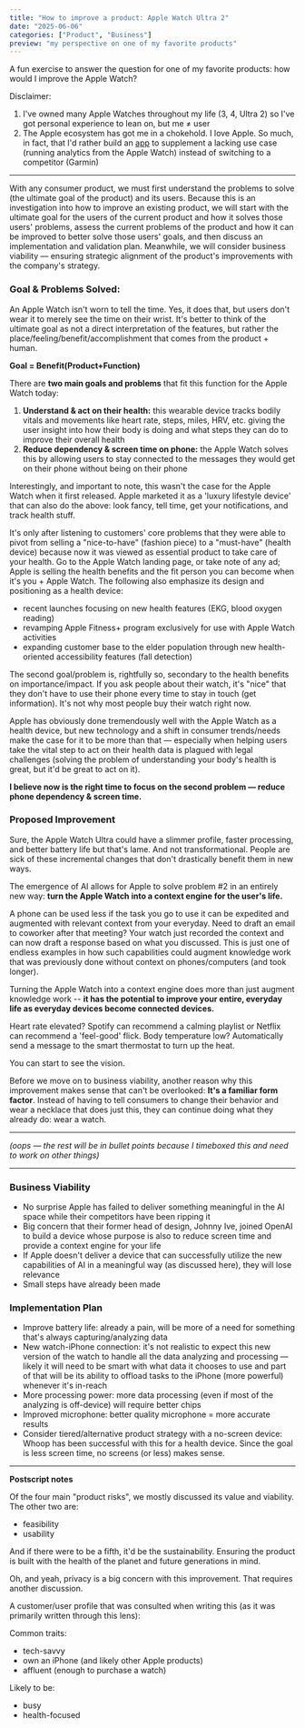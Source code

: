 ```yaml
---
title: "How to improve a product: Apple Watch Ultra 2"
date: "2025-06-06"
categories: ["Product", "Business"]
preview: "my perspective on one of my favorite products"
---
```


A fun exercise to answer the question for one of my favorite products: how would I improve the Apple Watch?

Disclaimer:
1. I've owned many Apple Watches throughout my life (3, 4, Ultra 2) so I've got personal experience to lean on, but me ≠ user
2. The Apple ecosystem has got me in a chokehold. I love Apple. So much, in fact, that I'd rather build an [app](https://www.garrple.com) to supplement a lacking use case (running analytics from the Apple Watch) instead of switching to a competitor (Garmin)

---
With any consumer product, we must first understand the problems to solve (the ultimate goal of the product) and its users. Because this is an investigation into how to improve an existing product, we will start with the ultimate goal for the users of the current product and how it solves those users' problems, assess the current problems of the product and how it can be improved to better solve those users' goals, and then discuss an implementation and validation plan. Meanwhile, we will consider business viability — ensuring strategic alignment of the product's improvements with the company's strategy.

### Goal & Problems Solved:
An Apple Watch isn't worn to tell the time. Yes, it does that, but users don't wear it to merely see the time on their wrist. It's better to think of the ultimate goal as not a direct interpretation of the features, but rather the place/feeling/benefit/accomplishment that comes from the product + human.

**Goal = Benefit(Product+Function)**

There are **two main goals and problems** that fit this function for the Apple Watch today:
1. **Understand & act on their health:** this wearable device tracks bodily vitals and movements like heart rate, steps, miles, HRV, etc. giving the user insight into how their body is doing and what steps they can do to improve their overall health
2. **Reduce dependency & screen time on phone:** the Apple Watch solves this by allowing users to stay connected to the messages they would get on their phone without being on their phone

Interestingly, and important to note, this wasn't the case for the Apple Watch when it first released. Apple marketed it as a 'luxury lifestyle device' that can also do the above: look fancy, tell time, get your notifications, and track health stuff.

It's only after listening to customers' core problems that they were able to pivot from selling a "nice-to-have" (fashion piece) to a "must-have" (health device) because now it was viewed as essential product to take care of your health. Go to the Apple Watch landing page, or take note of any ad; Apple is selling the health benefits and the fit person you can become when it's you + Apple Watch. The following also emphasize its design and positioning as a health device:
- recent launches focusing on new health features (EKG, blood oxygen reading)
- revamping Apple Fitness+ program exclusively for use with Apple Watch activities
- expanding customer base to the elder population through new health-oriented accessibility features (fall detection)

The second goal/problem is, rightfully so, secondary to the health benefits on importance/impact. If you ask people about their watch, it's "nice" that they don't have to use their phone every time to stay in touch (get information). It's not why most people buy their watch right now.

Apple has obviously done tremendously well with the Apple Watch as a health device, but new technology and a shift in consumer trends/needs make the case for it to be more than that — especially when helping users take the vital step to act on their health data is plagued with legal challenges (solving the problem of understanding your body's health is great, but it'd be great to act on it).

**I believe now is the right time to focus on the second problem — reduce phone dependency & screen time.**

### Proposed Improvement
Sure, the Apple Watch Ultra could have a slimmer profile, faster processing, and better battery life but that's lame. And not transformational. People are sick of these incremental changes that don't drastically benefit them in new ways.

The emergence of AI allows for Apple to solve problem #2 in an entirely new way: **turn the Apple Watch into a context engine for the user's life.**

A phone can be used less if the task you go to use it can be expedited and augmented with relevant context from your everyday. Need to draft an email to coworker after that meeting? Your watch just recorded the context and can now draft a response based on what you discussed. This is just one of endless examples in how such capabilities could augment knowledge work that was previously done without context on phones/computers (and took longer).

Turning the Apple Watch into a context engine does more than just augment knowledge work -- **it has the potential to improve your entire, everyday life as everyday devices become connected devices.**

Heart rate elevated? Spotify can recommend a calming playlist or Netflix can recommend a 'feel-good' flick. Body temperature low? Automatically send a message to the smart thermostat to turn up the heat.

You can start to see the vision.

Before we move on to business viability, another reason why this improvement makes sense that can't be overlooked:
**It's a familiar form factor**. Instead of having to tell consumers to change their behavior and wear a necklace that does just this, they can continue doing what they already do: wear a watch.

---

*(oops — the rest will be in bullet points because I timeboxed this and need to work on other things)*

---

### Business Viability
- No surprise Apple has failed to deliver something meaningful in the AI space while their competitors have been ripping it
- Big concern that their former head of design, Johnny Ive, joined OpenAI to build a device whose purpose is also to reduce screen time and provide a context engine for your life
- If Apple doesn't deliver a device that can successfully utilize the new capabilities of AI in a meaningful way (as discussed here), they will lose relevance
- Small steps have already been made

### Implementation Plan
- Improve battery life: already a pain, will be more of a need for something that's always capturing/analyzing data
- New watch-iPhone connection: it's not realistic to expect this new version of the watch to handle all the data analyzing and processing — likely it will need to be smart with what data it chooses to use and part of that will be its ability to offload tasks to the iPhone (more powerful) whenever it's in-reach
- More processing power: more data processing (even if most of the analyzing is off-device) will require better chips
- Improved microphone: better quality microphone = more accurate results
- Consider tiered/alternative product strategy with a no-screen device: Whoop has been successful with this for a health device. Since the goal is less screen time, no screens (or less) makes sense.

---
**Postscript notes**

Of the four main "product risks", we mostly discussed its value and viability. The other two are:
- feasibility
- usability

And if there were to be a fifth, it'd be the sustainability. Ensuring the product is built with the health of the planet and future generations in mind.

Oh, and yeah, privacy is a big concern with this improvement. That requires another discussion.


A customer/user profile that was consulted when writing this (as it was primarily written through this lens):

Common traits:
- tech-savvy
- own an iPhone (and likely other Apple products)
- affluent (enough to purchase a watch)

Likely to be:
- busy
- health-focused





